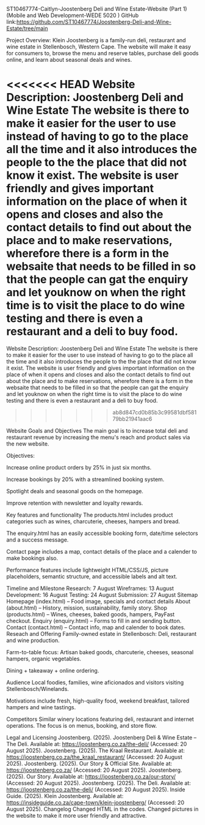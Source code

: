 ST10467774-Caitlyn-Joostenberg Deli and Wine Estate-Website (Part 1)
(Mobile and Web Development-WEDE 5020 )
GitHub link:https://github.com/ST10467774/Joostenberg-Deli-and-Wine-Estate/tree/main 

Project Overview: Klein Joostenberg is a family-run deli, restaurant and wine estate in Stellenbosch, Western Cape. The website will make it easy for consumers to, browse the menu and reserve tables, purchase deli goods online, and learn about seasonal deals and wines.

<<<<<<< HEAD
Website Description: Joostenberg Deli and Wine Estate The website is there to make it easier for the user to use instead of having to go to the place all the time and it also introduces the people to the the place that did not know it exist. The website is user friendly and gives important information on the place of when it opens and closes and also the contact details to find out about the place and to make reservations, wherefore there is a form in the websaite that needs to be filled in so that the people can gat the enquiry and let youknow on when the right time is to visit the place to do wine testing and there is even a restaurant and a deli to buy food.
=======
Website Description: Joostenberg Deli and Wine Estate
The website is there to make it easier for the user to use instead of having to go to the place all the time and it also introduces the people to the the place that did not know it exist. The website is user friendly and gives important information on the place of when it opens and closes and also the contact details to find out about the place and to make reservations, wherefore there is a form in the websaite that needs to be filled in so that the people can gat the enquiry and let youknow on when the right time is to visit the place to do wine testing and there is even a restaurant and a deli to buy food.
>>>>>>> ab8d847cd0b85b3c99581dbf58179bb21941aac6

Website Goals and Objectives
The main goal is to increase total deli and restaurant revenue by increasing the menu's reach and product sales via the new website.

Objectives:

Increase online product orders by 25% in just six months.

Increase bookings by 20% with a streamlined booking system.

Spotlight deals and seasonal goods on the homepage.

Improve retention with newsletter and loyalty rewards.

Key features and functionality
The products.html includes product categories such as wines, charcuterie, cheeses, hampers and bread.

The enquiry.html has an easily accessible booking form, date/time selectors and a success message.

Contact page includes a map, contact details of the place and a calender to make bookings also.

Performance features include lightweight HTML/CSS/JS, picture placeholders, semantic structure, and accessible labels and alt text.

Timeline and Milestone
Research: 7 August
Wireframes: 13 August
Development: 16 August
Testing: 24 August
Submission: 27 August
Sitemap
Homepage (index.html) – Food image, specials and contact details
About (about.html) – History, mission, sustainability, family story.
Shop (products.html) – Wines, cheeses, baked goods, hampers, PayFast checkout.
Enquiry (enquiry.html) – Forms to fill in and sending button.
Contact (contact.html) – Contact info, map and calender to book dates.
Reseach and Offering
Family-owned estate in Stellenbosch: Deli, restaurant and wine production.

Farm-to-table focus: Artisan baked goods, charcuterie, cheeses, seasonal hampers, organic vegetables.

Dining + takeaway + online ordering.

Audience
Local foodies, families, wine aficionados and visitors visiting Stellenbosch/Winelands.

Motivations include fresh, high-quality food, weekend breakfast, tailored hampers and wine tastings.

Competitors
Similar winery locations featuring deli, restaurant and internet operations. The focus is on menus, booking, and store flow.

Legal and Licensing
Joostenberg. (2025). Joostenberg Deli & Wine Estate – The Deli. Available at: https://joostenberg.co.za/the-deli/ (Accessed: 20 August 2025).
Joostenberg. (2025). The Kraal Restaurant. Available at: https://joostenberg.co.za/the_kraal_restaurant/ (Accessed: 20 August 2025).
Joostenberg. (2025). Our Story & Official Site. Available at: https://joostenberg.co.za/ (Accessed: 20 August 2025).
Joostenberg. (2025). Our Story. Available at: https://joostenberg.co.za/our-story/ (Accessed: 20 August 2025).
Joostenberg. (2025). The Deli. Available at: https://joostenberg.co.za/the-deli/ (Accessed: 20 August 2025).
Inside Guide. (2025). Klein Joostenberg. Available at: https://insideguide.co.za/cape-town/klein-joostenberg/ (Accessed: 20 August 2025).
Changelog
Changed HTML in the codes. Changed pictures in the website to make it more user friendly and attractive.

